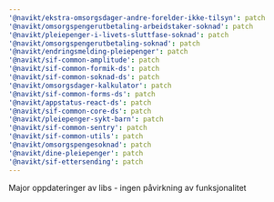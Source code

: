 ```yaml
---
'@navikt/ekstra-omsorgsdager-andre-forelder-ikke-tilsyn': patch
'@navikt/omsorgspengerutbetaling-arbeidstaker-soknad': patch
'@navikt/pleiepenger-i-livets-sluttfase-soknad': patch
'@navikt/omsorgspengerutbetaling-soknad': patch
'@navikt/endringsmelding-pleiepenger': patch
'@navikt/sif-common-amplitude': patch
'@navikt/sif-common-formik-ds': patch
'@navikt/sif-common-soknad-ds': patch
'@navikt/omsorgsdager-kalkulator': patch
'@navikt/sif-common-forms-ds': patch
'@navikt/appstatus-react-ds': patch
'@navikt/sif-common-core-ds': patch
'@navikt/pleiepenger-sykt-barn': patch
'@navikt/sif-common-sentry': patch
'@navikt/sif-common-utils': patch
'@navikt/omsorgspengesoknad': patch
'@navikt/dine-pleiepenger': patch
'@navikt/sif-ettersending': patch
---
```


Major oppdateringer av libs - ingen påvirkning av funksjonalitet
